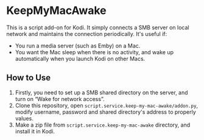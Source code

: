 # KeepMyMacAwake

This is a script add-on for Kodi. It simply connects a SMB server on local network and maintains the connection periodically. It's useful if:

* You run a media server (such as Emby) on a Mac.
* You want the Mac sleep when there is no activity, and wake up automatically when you launch Kodi on other Macs.

## How to Use

1. Firstly, you need to set up a SMB shared directory on the server, and turn on “Wake for network access”.
2. Clone this repository, open `script.service.keep-my-mac-awake/addon.py`, modify username, password and shared directory's address to properly values.
3. Make a zip file from `script.service.keep-my-mac-awake` directory, and install it in Kodi.
